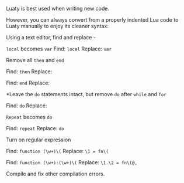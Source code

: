 
Luaty is best used when writing new code. 

However, you can always convert from a properly indented Lua code to Luaty manually to enjoy its cleaner syntax:

Using a text editor, find and replace -

`local` becomes `var`
Find: `local`
Replace: `var`

Remove all `then` and `end`

Find: `then`
Replace:

Find: `end`
Replace:

*Leave the `do` statements intact, but remove `do` after `while` and `for`

Find: `do`
Replace: 

`Repeat` becomes `do`

Find: `repeat`
Replace: `do`


Turn on regular expression

Find: `function (\w+)\(`
Replace: `\1 = fn\(`

Find: `function (\w+):(\w+)\(`
Replace: `\1.\2 = fn\(@, `


Compile and fix other compilation errors.
